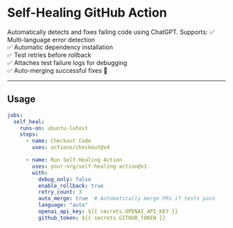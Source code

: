 # Self-Healing GitHub Action

Automatically detects and fixes failing code using ChatGPT. Supports:
✅ Multi-language error detection  
✅ Automatic dependency installation  
✅ Test retries before rollback  
✅ Attaches test failure logs for debugging  
✅ Auto-merging successful fixes 🚀  

---

## **Usage**
```yaml
jobs:
  self_heal:
    runs-on: ubuntu-latest
    steps:
      - name: Checkout Code
        uses: actions/checkout@v4

      - name: Run Self-Healing Action
        uses: your-org/self-healing-action@v1
        with:
          debug_only: false
          enable_rollback: true
          retry_count: 3
          auto_merge: true  # Automatically merge PRs if tests pass
          language: "auto"
          openai_api_key: ${{ secrets.OPENAI_API_KEY }}
          github_token: ${{ secrets.GITHUB_TOKEN }}
